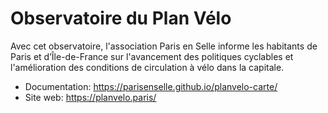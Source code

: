 # Observatoire du Plan Vélo

Avec cet observatoire, l'association Paris en Selle informe les habitants de Paris  et d’Île-de-France sur l'avancement des politiques cyclables et l'amélioration des  conditions de circulation à vélo dans la capitale.

* Documentation: https://parisenselle.github.io/planvelo-carte/
* Site web: https://planvelo.paris/
